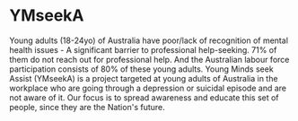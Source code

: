 # YMseekA
Young adults (18-24yo) of Australia have poor/lack of recognition of mental health issues - A significant barrier to professional help-seeking. 71% of them do not reach out for professional help. And the Australian labour force participation consists of 80% of these young adults. Young Minds seek Assist (YMseekA) is a project targeted at young adults of Australia in the workplace who are going through a depression or suicidal episode and are not aware of it. Our focus is to spread awareness and educate this set of people, since they are the Nation's future.
